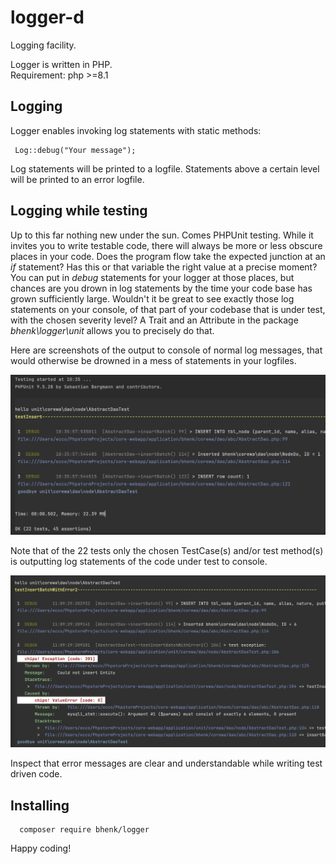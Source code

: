 # logger-d
Logging facility.

Logger is written in PHP. \
Requirement: php >=8.1 

## Logging
Logger enables invoking log statements with static methods:
```
 Log::debug("Your message");
```
Log statements will be printed to a logfile. Statements
above a certain level will be printed to an error logfile.

## Logging while testing
Up to this far nothing new under the sun. Comes PHPUnit testing.
While it invites you to write testable code, there
will always be more or less obscure places in your code. Does the program flow take the expected junction
at an *if* statement? Has this or that variable the right value at a precise moment? You can put in *debug* statements
for your logger at those places, but chances are you drown in log statements by the time your code base has grown
sufficiently large. Wouldn't it be great to see exactly those log statements on your console,
of that part of your codebase that is under test, with the chosen severity level? A Trait and an Attribute in
the package *bhenk\logger\unit* allows you to precisely do that.

Here are screenshots of the output to console of normal log messages, that would otherwise be drowned in a
mess of statements in your logfiles.

![Console view example](docs/img/console_1.jpg "Console view example")

Note that of the 22 tests only the chosen TestCase(s) and/or
test method(s) is outputting log statements of the code under
test to  console.

![Console view example](docs/img/console_2.jpg "Console view example of error messages")

Inspect that error messages are clear and understandable while
writing test driven code.

## Installing

```
  composer require bhenk/logger
```

Happy coding!